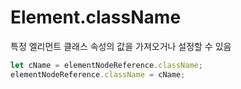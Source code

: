 # Element.className

특정 엘리먼트 클래스 속성의 값을 가져오거나 설정할 수 있음

```js
let cName = elementNodeReference.className;
elementNodeReference.className = cName;
```

